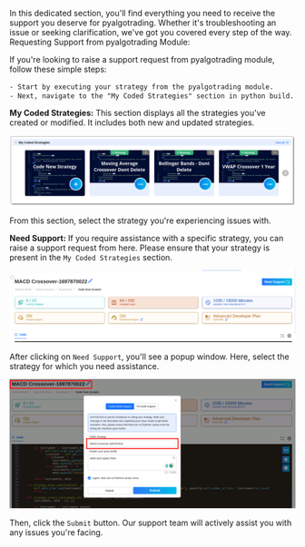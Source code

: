In this dedicated section, you'll find everything you need to receive the support you deserve for pyalgotrading. Whether it's troubleshooting an issue or seeking clarification, we've got you covered every step of the way.
Requesting Support from pyalgotrading Module:

If you're looking to raise a support request from pyalgotrading module, follow these simple steps:
 ```
- Start by executing your strategy from the pyalgotrading module.
- Next, navigate to the "My Coded Strategies" section in python build.
 ```

**My Coded Strategies:** This section displays all the strategies you've created or modified. It includes both new and updated strategies.

[![pythonbuild](../python_build/imgs_v2/python_build_my_strategies.png "Click to Enlarge or Ctrl+Click to open in a new Tab")](../python_build/imgs_v2/python_build_my_strategies.png)

From this section, select the strategy you're experiencing issues with.

**Need Support:** If you require assistance with a specific strategy, you can raise a support request from here. Please ensure that your strategy is present in the `My Coded Strategies` section.

[![pythonbuild](../python_build/imgs_v2/python_build_need_support.png "Click to Enlarge or Ctrl+Click to open in a new Tab")](../python_build/imgs_v2/python_build_need_support.png)

After clicking on `Need Support`, you'll see a popup window. Here, select the strategy for which you need assistance.

[![pythonbuild](../python_build/imgs_v2/python_build_select_strategy.png "Click to Enlarge or Ctrl+Click to open in a new Tab")](../python_build/imgs_v2/python_build_select_strategy.png)

Then, click the `Submit` button. Our support team will actively assist you with any issues you're facing.
